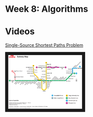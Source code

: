 # Week 8: Algorithms

# Videos

[Single-Source Shortest Paths Problem](https://www.youtube.com/watch?v=Aa2sqUhIn-E&t=21s)

<img src="img/toronto_subway_map.jpg" width="240" border="10" />
